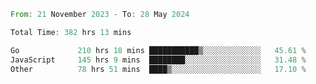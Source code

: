 <!--START_SECTION:waka-->

```rust
From: 21 November 2023 - To: 28 May 2024

Total Time: 382 hrs 13 mins

Go             210 hrs 18 mins ███████████▒░░░░░░░░░░░░░   45.61 %
JavaScript     145 hrs 9 mins  ████████░░░░░░░░░░░░░░░░░   31.48 %
Other          78 hrs 51 mins  ████▒░░░░░░░░░░░░░░░░░░░░   17.10 %
```

<!--END_SECTION:waka-->
